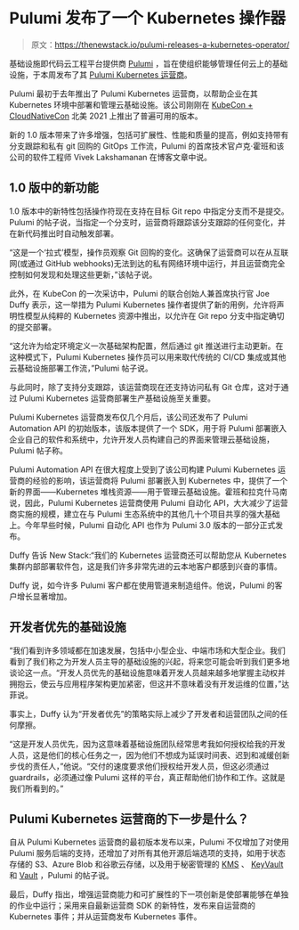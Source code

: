 # Pulumi 发布了一个 Kubernetes 操作器

> 原文：<https://thenewstack.io/pulumi-releases-a-kubernetes-operator/>

基础设施即代码云工程平台提供商 [Pulumi](https://www.pulumi.com/) ，旨在使组织能够管理任何云上的基础设施，于本周发布了其 [Pulumi Kubernetes 运营商](https://www.pulumi.com/docs/guides/continuous-delivery/pulumi-kubernetes-operator/)。

Pulumi 最初于去年推出了 Pulumi Kubernetes 运营商，以帮助企业在其 Kubernetes 环境中部署和管理云基础设施。该公司刚刚在 [KubeCon + CloudNativeCon](https://www.cncf.io/kubecon-cloudnativecon-events/?utm_content=inline-mention) 北美 2021 上推出了普遍可用的版本。

新的 1.0 版本带来了许多增强，包括可扩展性、性能和质量的提高，例如支持带有分支跟踪和私有 git 回购的 GitOps 工作流，Pulumi 的首席技术官卢克·霍班和该公司的软件工程师 Vivek Lakshamanan 在博客文章中说。

## 1.0 版中的新功能

1.0 版本中的新特性包括操作符现在支持在目标 Git repo 中指定分支而不是提交。Pulumi 的帖子说，当指定一个分支时，运营商将跟踪该分支跟踪的任何变化，并在新代码推出时自动触发部署。

“这是一个‘拉式’模型，操作员观察 Git 回购的变化。这确保了运营商可以在从互联网(或通过 GitHub webhooks)无法到达的私有网络环境中运行，并且运营商完全控制如何发现和处理这些更新，”该帖子说。

此外，在 KubeCon 的一次采访中，Pulumi 的联合创始人兼首席执行官 Joe Duffy 表示，这一举措为 Pulumi Kubernetes 操作者提供了新的用例，允许将声明性模型从纯粹的 Kubernetes 资源中推出，以允许在 Git repo 分支中指定确切的提交部署。

“这允许为给定环境定义一次基础架构配置，然后通过 git 推送进行主动更新。在这种模式下，Pulumi Kubernetes 操作员可以用来取代传统的 CI/CD 集成或其他云基础设施部署工作流，”Pulumi 帖子说。

与此同时，除了支持分支跟踪，该运营商现在还支持访问私有 Git 仓库，这对于通过 Pulumi Kubernetes 运营商部署生产基础设施至关重要。

Pulumi Kubernetes 运营商发布仅几个月后，该公司还发布了 Pulumi Automation API 的初始版本，该版本提供了一个 SDK，用于将 Pulumi 部署嵌入企业自己的软件和系统中，允许开发人员构建自己的界面来管理云基础设施，Pulumi 帖子称。

Pulumi Automation API 在很大程度上受到了该公司构建 Pulumi Kubernetes 运营商的经验的影响，该运营商将 Pulumi 部署嵌入到 Kubernetes 中，提供了一个新的界面——Kubernetes 堆栈资源——用于管理云基础设施。霍班和拉克什马南说，因此，Pulumi Kubernetes 运营商使用 Pulumi 自动化 API，大大减少了运营商实施的规模，建立在与 Pulumi 生态系统中的其他几十个项目共享的强大基础上。今年早些时候，Pulumi 自动化 API 也作为 Pulumi 3.0 版本的一部分正式发布。

Duffy 告诉 New Stack:“我们的 Kubernetes 运营商还可以帮助您从 Kubernetes 集群内部部署软件包，这是我们许多非常先进的云本地客户都感到兴奋的事情。

Duffy 说，如今许多 Pulumi 客户都在使用管道来制造组件。他说，Pulumi 的客户增长显著增加。

## 开发者优先的基础设施

“我们看到许多领域都在加速发展，包括中小型企业、中端市场和大型企业。我们看到了我们称之为开发人员主导的基础设施的兴起，将来您可能会听到我们更多地谈论这一点。“开发人员优先的基础设施意味着开发人员越来越多地掌握主动权并拥抱云，使云与应用程序架构更加紧密，但这并不意味着没有开发运维的位置，”达菲说。

事实上，Duffy 认为“开发者优先”的策略实际上减少了开发者和运营团队之间的任何摩擦。

“这是开发人员优先，因为这意味着基础设施团队经常思考我如何授权给我的开发人员，这是他们的核心任务之一，因为他们不想成为延误时间表、迟到和减缓创新步伐的责任人，”他说。“交付的速度要求他们授权给开发人员，但这必须通过 guardrails，必须通过像 Pulumi 这样的平台，真正帮助他们协作和工作。这就是我们所看到的。”

## Pulumi Kubernetes 运营商的下一步是什么？

自从 Pulumi Kubernetes 运营商的最初版本发布以来，Pulumi 不仅增加了对使用 Pulumi 服务后端的支持，还增加了对所有其他开源后端选项的支持，如用于状态存储的 S3、Azure Blob 和谷歌云存储，以及用于秘密管理的 [KMS](https://searchcloudsecurity.techtarget.com/definition/Google-Cloud-Key-Management-Service-KMS) 、 [KeyVault](https://azure.microsoft.com/en-us/services/key-vault/) 和 [Vault](https://www.vaultproject.io/) ，Pulumi 的帖子说。

最后，Duffy 指出，增强运营商能力和可扩展性的下一项创新是使部署能够在单独的作业中运行；采用来自最新运营商 SDK 的新特性，发布来自运营商的 Kubernetes 事件；并从运营商发布 Kubernetes 事件。

<svg xmlns:xlink="http://www.w3.org/1999/xlink" viewBox="0 0 68 31" version="1.1"><title>Group</title> <desc>Created with Sketch.</desc></svg>